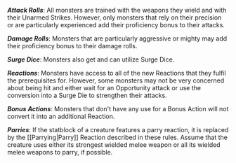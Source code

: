***Attack Rolls***: All monsters are trained with the weapons they wield and with their Unarmed Strikes. However, only monsters that rely on their precision or are particularly experienced add their proficiency bonus to their attacks.

***Damage Rolls***: Monsters that are particularly aggressive or mighty may add their proficiency bonus to their damage rolls.

***Surge Dice***: Monsters also get and can utilize Surge Dice.

***Reactions***: Monsters have access to all of the new Reactions that they fulfil the prerequisites for. However, some monsters may not be very concerned about being hit and either wait for an Opportunity attack or use the conversion into a Surge Die to strengthen their attacks.

***Bonus Actions***: Monsters that don't have any use for a Bonus Action will not convert it into an additional Reaction.

***Parries***: If the statblock of a creature features a parry reaction, it is replaced by the [[Parrying|Parry]] Reaction described in these rules. Assume that the creature uses either its strongest wielded melee weapon or all its wielded melee weapons to parry, if possible.
